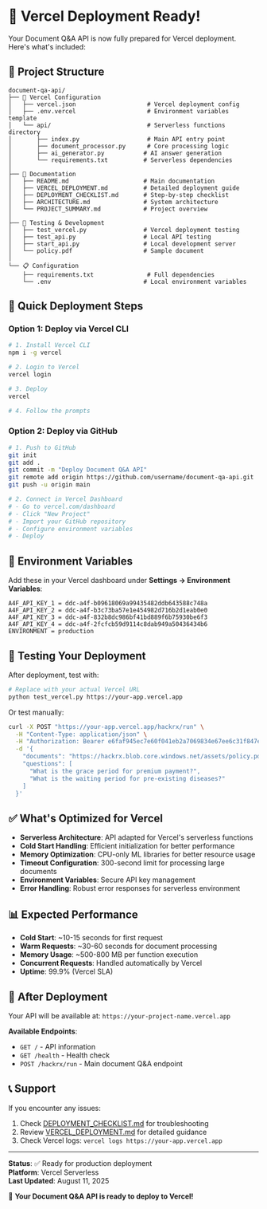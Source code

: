 # 🚀 Vercel Deployment Ready!

Your Document Q&A API is now fully prepared for Vercel deployment. Here's what's included:

## 📁 Project Structure

```
document-qa-api/
├── 🔧 Vercel Configuration
│   ├── vercel.json                    # Vercel deployment config
│   ├── .env.vercel                    # Environment variables template
│   └── api/                           # Serverless functions directory
│       ├── index.py                   # Main API entry point
│       ├── document_processor.py      # Core processing logic
│       ├── ai_generator.py           # AI answer generation
│       └── requirements.txt          # Serverless dependencies
│
├── 📖 Documentation
│   ├── README.md                     # Main documentation
│   ├── VERCEL_DEPLOYMENT.md          # Detailed deployment guide
│   ├── DEPLOYMENT_CHECKLIST.md       # Step-by-step checklist
│   ├── ARCHITECTURE.md               # System architecture
│   └── PROJECT_SUMMARY.md            # Project overview
│
├── 🧪 Testing & Development
│   ├── test_vercel.py                # Vercel deployment testing
│   ├── test_api.py                   # Local API testing
│   ├── start_api.py                  # Local development server
│   └── policy.pdf                    # Sample document
│
└── 📋 Configuration
    ├── requirements.txt               # Full dependencies
    └── .env                          # Local environment variables
```

## 🎯 Quick Deployment Steps

### Option 1: Deploy via Vercel CLI

```bash
# 1. Install Vercel CLI
npm i -g vercel

# 2. Login to Vercel
vercel login

# 3. Deploy
vercel

# 4. Follow the prompts
```

### Option 2: Deploy via GitHub

```bash
# 1. Push to GitHub
git init
git add .
git commit -m "Deploy Document Q&A API"
git remote add origin https://github.com/username/document-qa-api.git
git push -u origin main

# 2. Connect in Vercel Dashboard
# - Go to vercel.com/dashboard
# - Click "New Project"
# - Import your GitHub repository
# - Configure environment variables
# - Deploy
```

## 🔑 Environment Variables

Add these in your Vercel dashboard under **Settings → Environment Variables**:

```
A4F_API_KEY_1 = ddc-a4f-b09618069a99435482ddb643588c748a
A4F_API_KEY_2 = ddc-a4f-b3c73ba57e1e454982d716b2d1eab0e0
A4F_API_KEY_3 = ddc-a4f-832b8dc986bf41bd889f6b75930be6f3
A4F_API_KEY_4 = ddc-a4f-2fcfcb59d9114c8dab949a50436434b6
ENVIRONMENT = production
```

## 🧪 Testing Your Deployment

After deployment, test with:

```bash
# Replace with your actual Vercel URL
python test_vercel.py https://your-app.vercel.app
```

Or test manually:

```bash
curl -X POST "https://your-app.vercel.app/hackrx/run" \
  -H "Content-Type: application/json" \
  -H "Authorization: Bearer e6faf945ec7e60f041eb2a7069834e67ee6c31f847e7cb7f0dee01e6d11312b5" \
  -d '{
    "documents": "https://hackrx.blob.core.windows.net/assets/policy.pdf?sv=2023-01-03&st=2025-07-04T09%3A11%3A24Z&se=2027-07-05T09%3A11%3A00Z&sr=b&sp=r&sig=N4a9OU0w0QXO6AOIBiu4bpl7AXvEZogeT%2FjUHNO7HzQ%3D",
    "questions": [
      "What is the grace period for premium payment?",
      "What is the waiting period for pre-existing diseases?"
    ]
  }'
```

## ✅ What's Optimized for Vercel

-   **Serverless Architecture**: API adapted for Vercel's serverless functions
-   **Cold Start Handling**: Efficient initialization for better performance
-   **Memory Optimization**: CPU-only ML libraries for better resource usage
-   **Timeout Configuration**: 300-second limit for processing large documents
-   **Environment Variables**: Secure API key management
-   **Error Handling**: Robust error responses for serverless environment

## 📊 Expected Performance

-   **Cold Start**: ~10-15 seconds for first request
-   **Warm Requests**: ~30-60 seconds for document processing
-   **Memory Usage**: ~500-800 MB per function execution
-   **Concurrent Requests**: Handled automatically by Vercel
-   **Uptime**: 99.9% (Vercel SLA)

## 🔗 After Deployment

Your API will be available at: `https://your-project-name.vercel.app`

**Available Endpoints**:

-   `GET /` - API information
-   `GET /health` - Health check
-   `POST /hackrx/run` - Main document Q&A endpoint

## 📞 Support

If you encounter any issues:

1. Check [DEPLOYMENT_CHECKLIST.md](DEPLOYMENT_CHECKLIST.md) for troubleshooting
2. Review [VERCEL_DEPLOYMENT.md](VERCEL_DEPLOYMENT.md) for detailed guidance
3. Check Vercel logs: `vercel logs https://your-app.vercel.app`

---

**Status**: ✅ Ready for production deployment  
**Platform**: Vercel Serverless  
**Last Updated**: August 11, 2025

🚀 **Your Document Q&A API is ready to deploy to Vercel!**
